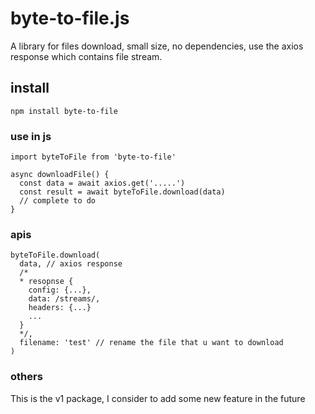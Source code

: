 # byte-to-file.js
A library for files download, small size, no dependencies, use the axios response which contains file stream.

## install
```
npm install byte-to-file
```

### use in js
```
import byteToFile from 'byte-to-file'

async downloadFile() {
  const data = await axios.get('.....')
  const result = await byteToFile.download(data)
  // complete to do
}

```

### apis
```
byteToFile.download(
  data, // axios response
  /*
  * resopnse {
    config: {...},
    data: /streams/,
    headers: {...}
    ...
  }
  */,
  filename: 'test' // rename the file that u want to download
)

```

### others
This is the v1 package, I consider to add some new feature in the future

